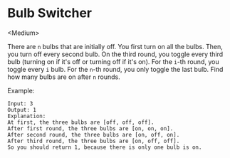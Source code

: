 # Bulb Switcher

\<Medium>

There are `n` bulbs that are initially off. You first turn on all the bulbs.
Then, you turn off every second bulb. On the third round, you toggle every third
bulb (turning on if it's off or turning off if it's on). For the `i`-th round,
you toggle every `i` bulb. For the `n`-th round, you only toggle the last bulb.
Find how many bulbs are on after `n` rounds.

Example:

```
Input: 3
Output: 1 
Explanation: 
At first, the three bulbs are [off, off, off].
After first round, the three bulbs are [on, on, on].
After second round, the three bulbs are [on, off, on].
After third round, the three bulbs are [on, off, off]. 
So you should return 1, because there is only one bulb is on.
```
